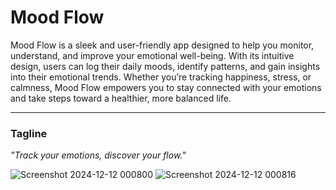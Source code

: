 # **Mood Flow**  

Mood Flow is a sleek and user-friendly app designed to help you monitor, understand, and improve your emotional well-being. With its intuitive design, users can log their daily moods, identify patterns, and gain insights into their emotional trends. Whether you’re tracking happiness, stress, or calmness, Mood Flow empowers you to stay connected with your emotions and take steps toward a healthier, more balanced life.  

---

### **Tagline**  
*"Track your emotions, discover your flow."*

![Screenshot 2024-12-12 000800](https://github.com/user-attachments/assets/fd5bd5bf-c602-4437-9bb4-493732e846f6)
![Screenshot 2024-12-12 000816](https://github.com/user-attachments/assets/04258f18-3f6d-42ed-8e03-c3f235b696b0)



